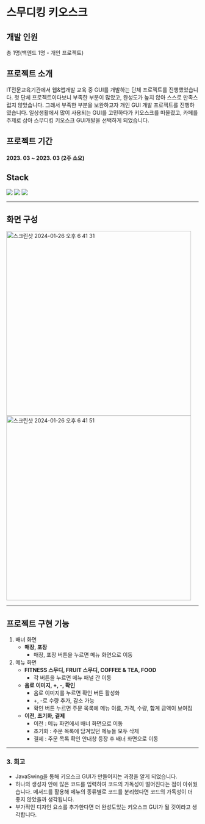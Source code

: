 # 스무디킹 키오스크

## 개발 인원
총 1명(백엔드 1명 - 개인 프로젝트)

## 프로젝트 소개
IT전문교육기관에서 웹&앱개발 교육 중 GUI를 개발하는 단체 프로젝트를 진행했었습니다. 첫 단체 프로젝트이다보니 부족한 부분이 많았고, 완성도가 높지 않아 스스로 만족스럽지 않았습니다. 그래서 부족한 부분을 보완하고자 개인 GUI 개발 프로젝트를 진행하였습니다. 일상생활에서 많이 사용되는 GUI를 고민하다가 키오스크를 떠올렸고, 카페를 주제로 삼아 스무디킹 키오스크 GUI개발을 선택하게 되었습니다.

## 프로젝트 기간
#### 2023. 03 ~ 2023. 03 (2주 소요)

## Stack
<img src="https://img.shields.io/badge/Java-66CFE3?style=for-the-badge&logo=JAVA&logoColor=white" /> <img src="https://img.shields.io/badge/JavaSwing-F37C20?style=for-the-badge&logo=JAVA&logoColor=black" /> <img src="https://img.shields.io/badge/Eclipse-2C2255?style=for-the-badge&logo=eclipseide&logoColor=white" />

------
## 화면 구성
<img width="484" alt="스크린샷 2024-01-26 오후 6 41 31" src="https://github.com/cdayeon/CafeKiosk_GUI/assets/119835857/5961252c-4c38-4f1c-83cf-d9343f788e15">
<br/>
<img width="484" alt="스크린샷 2024-01-26 오후 6 41 51" src="https://github.com/cdayeon/CafeKiosk_GUI/assets/119835857/8250c989-bbec-4f3d-8ebb-1aff06090eb8">

------
## 프로젝트 구현 기능
1. 배너 화면
    - **매장, 포장**
        - 매장, 포장 버튼을 누르면 메뉴 화면으로 이동
2. 메뉴 화면
    - **FITNESS 스무디, FRUIT 스무디, COFFEE & TEA, FOOD**
        - 각 버튼을 누르면 메뉴 패널 간 이동
    - **음료 이미지, +, -, 확인**
        - 음료 이미지를 누르면 확인 버튼 활성화
        - +, -로 수량 추가, 감소 가능
        - 확인 버튼 누르면 주문 목록에 메뉴 이름, 가격, 수량, 합계 금액이 보여짐
    - **이전, 초기화, 결제**
        - 이전 : 메뉴 화면에서 배너 화면으로 이동
        - 초기화 : 주문 목록에 담겨있던 메뉴들 모두 삭제
        - 결제 : 주문 목록 확인 안내창 등장 후 배너 화면으로 이동
          
------
### 3. 회고
* JavaSwing을 통해 키오스크 GUI가 만들어지는 과정을 알게 되었습니다.
* 하나의 생성자 안에 많은 코드를 입력하여 코드의 가독성이 떨어진다는 점이 아쉬웠습니다. 메서드를 활용해 메뉴의 종류별로 코드를 분리했다면 코드의 가독성이 더 좋지 않았을까 생각됩니다.
* 부가적인 디자인 요소를 추가한다면 더 완성도있는 키오스크 GUI가 될 것이라고 생각합니다.
